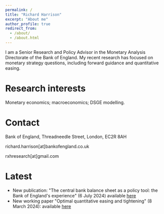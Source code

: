 ```yaml
---
permalink: /
title: "Richard Harrison"
excerpt: "About me"
author_profile: true
redirect_from: 
  - /about/
  - /about.html
---
```


I am a Senior Research and Policy Advisor in the Monetary Analysis Directorate of the Bank of England. My recent research has focused on monetary strategy questions, including forward guidance and quantitative easing. 

Research interests
======
Monetary economics; macroeconomics; DSGE modelling.

Contact
======
Bank of England, Threadneedle Street, London, EC2R 8AH

richard.harrison[at]bankofengland.co.uk

rxhresearch[at]gmail.com

Latest
======
* New publication: "The central bank balance sheet as a policy tool: the Bank of England's experience" (6 July 2024) available [here](/publications/2024-07-06-central-bank)
* New working paper "Optimal quantitative easing and tightening" (8 March 2024): available [here](/workingpapers/2024-03-08-optimal-QE-QT)

